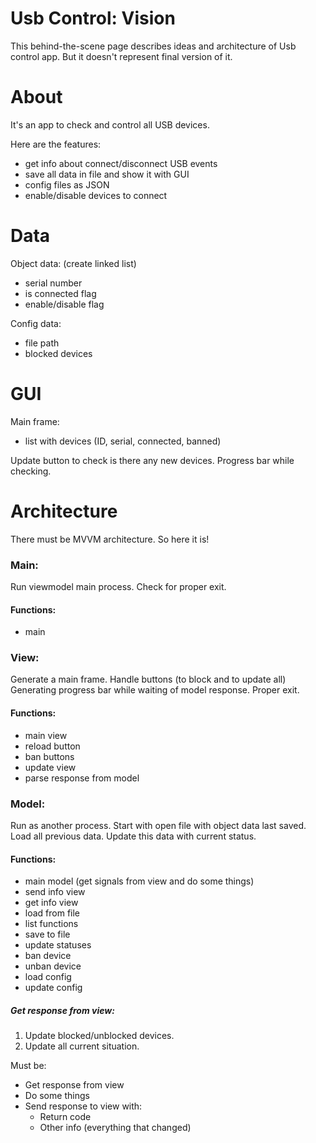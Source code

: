 # Usb Control: Vision

This behind-the-scene page describes ideas and architecture of Usb control app. 
But it doesn't represent final version of it.

# About

It's an app to check and control all USB devices.

Here are the features:
- get info about connect/disconnect USB events
- save all data in file and show it with GUI
- config files as JSON
- enable/disable devices to connect

# Data

Object data: (create linked list)
- serial number
- is connected flag
- enable/disable flag

Config data:
- file path
- blocked devices

# GUI

Main frame:
- list with devices (ID, serial, connected, banned)

Update button to check is there any new devices.
Progress bar while checking.

# Architecture

There must be MVVM architecture.
So here it is!

### Main:
Run viewmodel main process.
Check for proper exit.

#### Functions:
- main

### View:
Generate a main frame.
Handle buttons (to block and to update all)
Generating progress bar while waiting of model response.
Proper exit.

#### Functions:
- main view
- reload button
- ban buttons
- update view
- parse response from model

### Model:
Run as another process.
Start with open file with object data last saved.
Load all previous data.
Update this data with current status.

#### Functions:
- main model (get signals from view and do some things)
- send info view
- get info view
- load from file
- list functions
- save to file
- update statuses
- ban device
- unban device
- load config
- update config

##### Get response from view:

1. Update blocked/unblocked devices.
2. Update all current situation.

Must be:
- Get response from view
- Do some things
- Send response to view with:
    - Return code
    - Other info (everything that changed)

